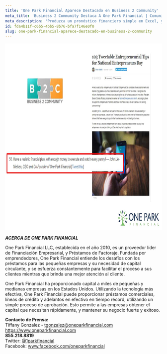 ```yaml
---
title: 'One Park Financial Aparece Destacado en Business 2 Community'
meta_title: 'Business 2 Community Destaca A One Park Financial | Comunicado de Prensa'
meta_description: 'Produzca un pronóstico financiero simple en Excel, y use los impulsores clave como indicadores del rendimiento clave logrado por todo su equipo. - Ben Mccrey'
id: fda4b11f-c6b5-4bb5-8b76-bfa7f146e0f0
slug: one-park-financial-aparece-destacado-en-business-2-community
---
```

<a href="http://www.business2community.com/startups/103-tweetable-entrepreneurial-tips-national-entrepreneurs-day-01706199#Pg20cyeomFSJYVRo.97"><img class="aligncenter wp-image-1003" src="/assets/img/Business2Community_November_2016.jpg" alt="business2community_november_2016" width="851" height="600" /></a>

<strong><em>ACERCA DE ONE PARK FINANCIAL</em></strong>

One Park Financial LLC, establecida en el año 2010, es un proveedor líder de Financiación Empresarial, y Préstamos de Factoraje. Fundada por emprendedores, One Park Financial entiende los desafíos con los préstamos para las pequeñas empresas y su necesidad de capital circulante, y se esfuerza constantemente para facilitar el proceso a sus clientes mientras que brinda una mejor atención al cliente. 

One Park Financial ha proporcionado capital a miles de pequeñas y medianas empresas en los Estados Unidos. Utilizando la tecnología más efectiva, One Park Financial puede proporcionar préstamos comerciales, líneas de crédito y adelantos en efectivo en tiempo récord, utilizando un simple proceso de aprobación. Esto permite a las empresas obtener el capital que necesitan rápidamente, y mantener su negocio fuerte y exitoso.

**Contacto de Prensa:** 
<br/>
Tiffany Gonzalez - tgonzalez@oneparkfinancial.com
<br/>
<a href="https://www.oneparkfinancial.com/">https://www.oneparkfinancial.com</a>
<br/>
**855.218.8819**
<br/>
Twitter: <a href="https://twitter.com/1parkfinancial">@1parkfinancial</a> 
<br/>
Facebook: <a href="https://www.facebook.com/oneparkfinancial">www.facebook.com/oneparkfinancial</a>